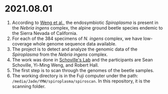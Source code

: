 # 2021.08.01
1. According to [Weng et al.,](https://pubmed.ncbi.nlm.nih.gov/33938156/) the endosymbiotic *Spiroplasma* is present in the *Nebria ingens* complex, the alpine ground beetle species endemic to the Sierra Nevada of California.
2. For each of the 384 specimens of *N. ingens* complex, we have low-coverage whole genome sequence data available. 
3. The project is to detect and analyze the genomic data of the *Spiroplasma* from the *Nebria ingens* complex.
4. The work was done in [Schoville's Lab](https://molecularecology.russell.wisc.edu/) and the participants are Sean Schoville, Yi-Ming Weng, and Robert Hall.
5. The first step is to scan through the genomes of the beetle samples.
6. The working directory is in the Fuji computer under the path: `/media/Jade/YMW/spiroplasma/spiroscan`. In this repository, it is the scanning folder.


